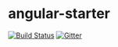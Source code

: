# angular-starter

[![Build Status](https://travis-ci.org/mykhailo-petrenko/angular-starter.svg?branch=master)](https://travis-ci.org/mykhailo-petrenko/angular-starter)
[![Gitter](https://badges.gitter.im/AngularJS-Starter/Lobby.svg)](https://gitter.im/AngularJS-Starter/Lobby?utm_source=badge&utm_medium=badge&utm_campaign=pr-badge&utm_content=badge)